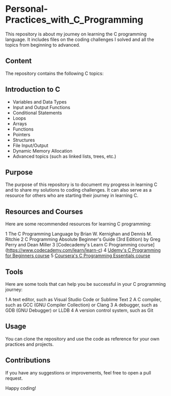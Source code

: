 # Personal-Practices_with_C_Programming
This repository is about my journey on learning the C programming language. It includes files on the coding challenges I solved and all the topics from beginning to advanced.

## Content
The repository contains the following C topics:

## Introduction to C
* Variables and Data Types
* Input and Output Functions
* Conditional Statements
* Loops
* Arrays
* Functions
* Pointers
* Structures
* File Input/Output
* Dynamic Memory Allocation
* Advanced topics (such as linked lists, trees, etc.)

## Purpose
The purpose of this repository is to document my progress in learning C and to share my solutions to coding challenges. It can also serve as a resource for others who are starting their journey in learning C.

## Resources and Courses
Here are some recommended resources for learning C programming:

1 The C Programming Language by Brian W. Kernighan and Dennis M. Ritchie
2 C Programming Absolute Beginner's Guide (3rd Edition) by Greg Perry and Dean Miller
3 [Codecademy's Learn C Programming course] (https://www.codecademy.com/learn/learn-c)
4 [Udemy's C Programming for Beginners course](https://www.udemy.com/course/c-programming-for-beginners/)
5 [Coursera's C Programming Essentials course ](https://www.coursera.org/courses/c-programming-essentials)

## Tools
Here are some tools that can help you be successful in your C programming journey:

1 A text editor, such as Visual Studio Code or Sublime Text
2 A C compiler, such as GCC (GNU Compiler Collection) or Clang
3 A debugger, such as GDB (GNU Debugger) or LLDB
4 A version control system, such as Git

## Usage
You can clone the repository and use the code as reference for your own practices and projects.

## Contributions
If you have any suggestions or improvements, feel free to open a pull request.

Happy coding!

